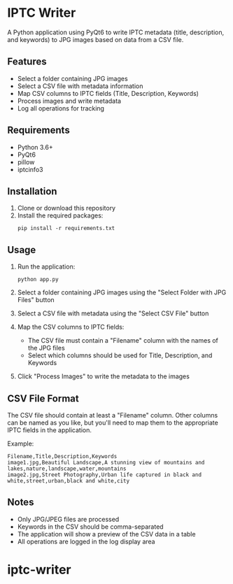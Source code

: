 # IPTC Writer

A Python application using PyQt6 to write IPTC metadata (title, description, and keywords) to JPG images based on data from a CSV file.

## Features

- Select a folder containing JPG images
- Select a CSV file with metadata information
- Map CSV columns to IPTC fields (Title, Description, Keywords)
- Process images and write metadata
- Log all operations for tracking

## Requirements

- Python 3.6+
- PyQt6
- pillow
- iptcinfo3

## Installation

1. Clone or download this repository
2. Install the required packages:
   ```
   pip install -r requirements.txt
   ```

## Usage

1. Run the application:
   ```
   python app.py
   ```

2. Select a folder containing JPG images using the "Select Folder with JPG Files" button

3. Select a CSV file with metadata using the "Select CSV File" button

4. Map the CSV columns to IPTC fields:
   - The CSV file must contain a "Filename" column with the names of the JPG files
   - Select which columns should be used for Title, Description, and Keywords

5. Click "Process Images" to write the metadata to the images

## CSV File Format

The CSV file should contain at least a "Filename" column. Other columns can be named as you like, but you'll need to map them to the appropriate IPTC fields in the application.

Example:
```csv
Filename,Title,Description,Keywords
image1.jpg,Beautiful Landscape,A stunning view of mountains and lakes,nature,landscape,water,mountains
image2.jpg,Street Photography,Urban life captured in black and white,street,urban,black and white,city
```

## Notes

- Only JPG/JPEG files are processed
- Keywords in the CSV should be comma-separated
- The application will show a preview of the CSV data in a table
- All operations are logged in the log display area
# iptc-writer
